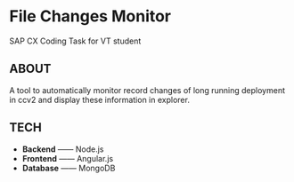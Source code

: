 # File Changes Monitor
SAP CX Coding Task for VT student

## ABOUT
A tool to automatically monitor record changes of long running deployment in ccv2 and display these information in explorer. 

## TECH
- **Backend** —— Node.js
- **Frontend** —— Angular.js
- **Database** —— MongoDB

